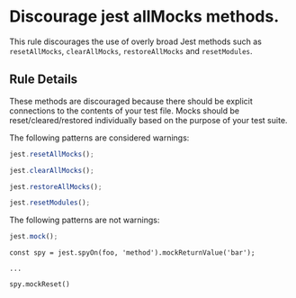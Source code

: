 # Discourage jest allMocks methods.

This rule discourages the use of overly broad Jest methods such as `resetAllMocks`, `clearAllMocks`, `restoreAllMocks` and `resetModules`.

## Rule Details

These methods are discouraged because there should be explicit connections to the contents of your test file. Mocks should be reset/cleared/restored individually based on the purpose of your test suite.

The following patterns are considered warnings:

```js
jest.resetAllMocks();
```

```js
jest.clearAllMocks();
```

```js
jest.restoreAllMocks();
```

```js
jest.resetModules();
```

The following patterns are not warnings:

```js
jest.mock();
```

```
const spy = jest.spyOn(foo, 'method').mockReturnValue('bar');

...

spy.mockReset()

```
